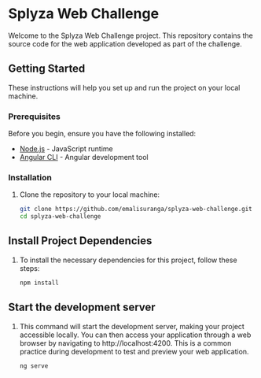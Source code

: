 # Splyza Web Challenge

Welcome to the Splyza Web Challenge project. This repository contains the source code for the web application developed as part of the challenge.

## Getting Started

These instructions will help you set up and run the project on your local machine.

### Prerequisites

Before you begin, ensure you have the following installed:

- [Node.js](https://nodejs.org/) - JavaScript runtime
- [Angular CLI](https://angular.io/guide/setup-local) - Angular development tool

### Installation

1. Clone the repository to your local machine:

   ```bash
   git clone https://github.com/emalisuranga/splyza-web-challenge.git
   cd splyza-web-challenge

## Install Project Dependencies

1. To install the necessary dependencies for this project, follow these steps:

    ```bash
    npm install

## Start the development server

1. This command will start the development server, making your project accessible locally. You can then access your application through a web browser by navigating to http://localhost:4200. This is a common practice during development to test and preview your web application.

    ```bash
    ng serve
